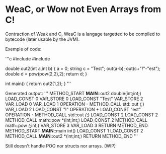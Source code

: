 WeaC, or Wow not Even Arrays from C!
====
Contraction of Weak and C, WeaC is a langage targetted to be compiled to bytecode (later usable by the JVM).

Exemple of code:

'''c
#include <time>
#include <math>

double out2(int a,int b)
{
	a = 0;
	string c = "Test";
	out(a-b);
	out(c+"!"-"est");
	double d = pow(pow(2,2),2);
	return d;
}

int main()
{
	return out2(1,2);
}
'''

Generated output:
'''
METHOD_START __MAIN__::out2 double(int;int;)
LOAD_CONST 0
VAR_STORE 0
LOAD_CONST "Test"
VAR_STORE 2
VAR_LOAD 0
VAR_LOAD 1
OPERATION -
METHOD_CALL std::out *(*;)
VAR_LOAD 2
LOAD_CONST "!"
OPERATION +
LOAD_CONST "est"
OPERATION -
METHOD_CALL std::out *(*;)
LOAD_CONST 2
LOAD_CONST 2
METHOD_CALL math::pow *(int;int;)
LOAD_CONST 2
METHOD_CALL math::pow *(*;int;)
VAR_STORE 3
VAR_LOAD 3
RETURN
METHOD_END
METHOD_START __MAIN__::main int()
LOAD_CONST 1
LOAD_CONST 2
METHOD_CALL __MAIN__::out2 *(int;int;)
RETURN
METHOD_END
'''

Still doesn't handle POO nor structs nor arrays. (WIP)
